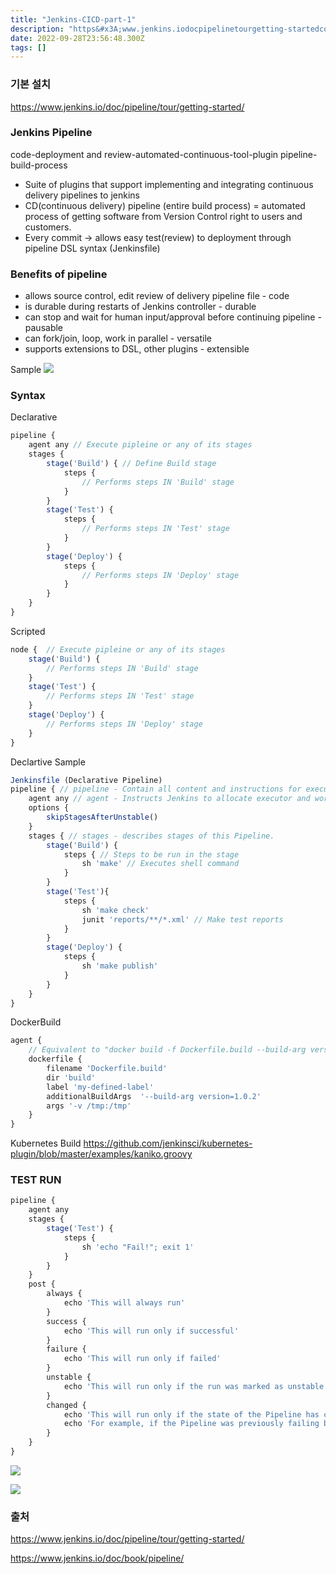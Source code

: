 ```yaml
---
title: "Jenkins-CICD-part-1"
description: "https&#x3A;www.jenkins.iodocpipelinetourgetting-startedcode-deployment and review-automated-continuous-tool-pluginpipeline-build-processSuite o"
date: 2022-09-28T23:56:48.300Z
tags: []
---
```

### 기본 설치
https://www.jenkins.io/doc/pipeline/tour/getting-started/

### Jenkins Pipeline
code-deployment and review-automated-continuous-tool-plugin
pipeline-build-process

- Suite of plugins that support implementing and integrating continuous delivery pipelines to jenkins
- CD(continuous delivery) pipeline (entire build process) = automated process of getting software from Version Control right to users and customers. 
- Every commit -> allows easy test(review) to deployment through pipeline DSL syntax (Jenkinsfile) 

### Benefits of pipeline
- allows source control, edit review of delivery pipeline file - code
- is durable during restarts of Jenkins controller - durable
- can stop and wait for human input/approval before continuing pipeline - pausable
- can fork/join, loop, work in parallel - versatile
- supports extensions to DSL, other plugins - extensible

Sample
![](/velogimages/3ebca051-47b0-4f42-b0e6-a5f914d8cb61-image.png)

### Syntax
Declarative
```js
pipeline {
    agent any // Execute pipleine or any of its stages
    stages {
        stage('Build') { // Define Build stage
            steps {
                // Performs steps IN 'Build' stage
            }
        }
        stage('Test') { 
            steps {
                // Performs steps IN 'Test' stage
            }
        }
        stage('Deploy') { 
            steps {
                // Performs steps IN 'Deploy' stage
            }
        }
    }
}
```
Scripted
```js 
node {  // Execute pipleine or any of its stages
    stage('Build') { 
        // Performs steps IN 'Build' stage
    }
    stage('Test') { 
        // Performs steps IN 'Test' stage
    }
    stage('Deploy') { 
        // Performs steps IN 'Deploy' stage
    }
}
```
Declartive Sample
```js
Jenkinsfile (Declarative Pipeline)
pipeline { // pipeline - Contain all content and instructions for executing pipeline
    agent any // agent - Instructs Jenkins to allocate executor and workspace for pipeline
    options {
        skipStagesAfterUnstable()
    }
    stages { // stages - describes stages of this Pipeline.
        stage('Build') { 
            steps { // Steps to be run in the stage
                sh 'make' // Executes shell command
            }
        }
        stage('Test'){
            steps {
                sh 'make check'
                junit 'reports/**/*.xml' // Make test reports
            }
        }
        stage('Deploy') {
            steps {
                sh 'make publish'
            }
        }
    }
}
```

DockerBuild
```js
agent {
    // Equivalent to "docker build -f Dockerfile.build --build-arg version=1.0.2 ./build/
    dockerfile {
        filename 'Dockerfile.build'
        dir 'build'
        label 'my-defined-label'
        additionalBuildArgs  '--build-arg version=1.0.2'
        args '-v /tmp:/tmp'
    }
}
```

Kubernetes Build
https://github.com/jenkinsci/kubernetes-plugin/blob/master/examples/kaniko.groovy


### TEST RUN
```js
pipeline {
    agent any
    stages {
        stage('Test') {
            steps {
                sh 'echo "Fail!"; exit 1'
            }
        }
    }
    post {
        always {
            echo 'This will always run'
        }
        success {
            echo 'This will run only if successful'
        }
        failure {
            echo 'This will run only if failed'
        }
        unstable {
            echo 'This will run only if the run was marked as unstable'
        }
        changed {
            echo 'This will run only if the state of the Pipeline has changed'
            echo 'For example, if the Pipeline was previously failing but is now successful'
        }
    }
}
```
![](/velogimages/ef160163-0f47-47f4-95c5-22b7a054a926-image.png)


![](/velogimages/a31e5afd-cbec-43ac-a7bf-d2e9bf1ac9df-image.png)


### 출처 
https://www.jenkins.io/doc/pipeline/tour/getting-started/

https://www.jenkins.io/doc/book/pipeline/